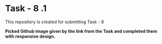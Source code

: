# Task - 8 .1
This repository is created for submitting Task - 8


**Picked Github image given by the link from the Task and completed them with responsive design.**
